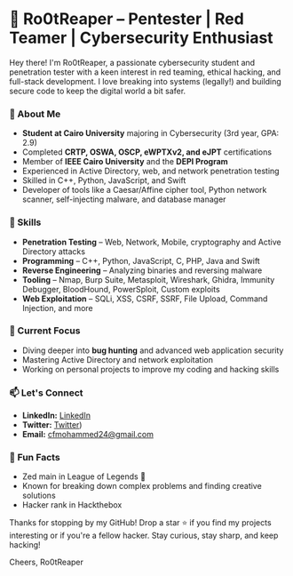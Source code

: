 # 👾 Ro0tReaper – Pentester | Red Teamer | Cybersecurity Enthusiast

Hey there! I'm Ro0tReaper, a passionate cybersecurity student and penetration tester with a keen interest in red teaming, ethical hacking, and full-stack development. I love breaking into systems (legally!) and building secure code to keep the digital world a bit safer.

### 🥷 About Me

* **Student at Cairo University** majoring in Cybersecurity (3rd year, GPA: 2.9)
* Completed **CRTP, OSWA, OSCP, eWPTXv2, and eJPT** certifications
* Member of **IEEE Cairo University** and the **DEPI Program**
* Experienced in Active Directory, web, and network penetration testing
* Skilled in C++, Python, JavaScript, and Swift
* Developer of tools like a Caesar/Affine cipher tool, Python network scanner, self-injecting malware, and database manager

### 🔧 Skills

* **Penetration Testing** – Web, Network, Mobile, cryptography and Active Directory attacks
* **Programming** – C++, Python, JavaScript, C, PHP, Java and Swift
* **Reverse Engineering** – Analyzing binaries and reversing malware
* **Tooling** – Nmap, Burp Suite, Metasploit, Wireshark, Ghidra, Immunity Debugger, BloodHound, PowerSploit, Custom exploits
* **Web Exploitation** – SQLi, XSS, CSRF, SSRF, File Upload, Command Injection, and more

### 🚀 Current Focus

* Diving deeper into **bug hunting** and advanced web application security
* Mastering Active Directory and network exploitation
* Working on personal projects to improve my coding and hacking skills

### 📫 Let's Connect

* **LinkedIn:** [LinkedIn](https://www.linkedin.com/in/mohamed-yousry-elsayed-mahmoud/)
* **Twitter:** [Twitter](https://x.com/0xm03180050?s=21))
* **Email:** [cfmohammed24@gmail.com](mailto:cfmohammed24@gmail.com)

### 🧠 Fun Facts

* Zed main in League of Legends 🥷
* Known for breaking down complex problems and finding creative solutions
* Hacker rank in Hackthebox

Thanks for stopping by my GitHub! Drop a star ⭐ if you find my projects interesting or if you're a fellow hacker. Stay curious, stay sharp, and keep hacking!

Cheers,
Ro0tReaper
